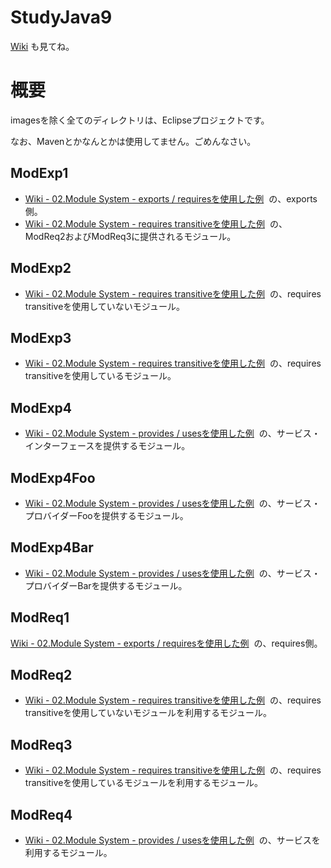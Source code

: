 # StudyJava9
[Wiki](https://github.com/NishimotoSatoshi/StudyJava9/wiki) も見てね。

# 概要
imagesを除く全てのディレクトリは、Eclipseプロジェクトです。

なお、Mavenとかなんとかは使用してません。ごめんなさい。

## ModExp1
* [Wiki - 02.Module System - exports / requiresを使用した例](https://github.com/NishimotoSatoshi/StudyJava9/wiki/02.Module-System)
  の、exports側。
* [Wiki - 02.Module System - requires transitiveを使用した例](https://github.com/NishimotoSatoshi/StudyJava9/wiki/02.Module-System)
  の、ModReq2およびModReq3に提供されるモジュール。

## ModExp2
* [Wiki - 02.Module System - requires transitiveを使用した例](https://github.com/NishimotoSatoshi/StudyJava9/wiki/02.Module-System)
  の、requires transitiveを使用していないモジュール。

## ModExp3
* [Wiki - 02.Module System - requires transitiveを使用した例](https://github.com/NishimotoSatoshi/StudyJava9/wiki/02.Module-System)
  の、requires transitiveを使用しているモジュール。

## ModExp4
* [Wiki - 02.Module System - provides / usesを使用した例](https://github.com/NishimotoSatoshi/StudyJava9/wiki/02.Module-System)
  の、サービス・インターフェースを提供するモジュール。

## ModExp4Foo
* [Wiki - 02.Module System - provides / usesを使用した例](https://github.com/NishimotoSatoshi/StudyJava9/wiki/02.Module-System)
  の、サービス・プロバイダーFooを提供するモジュール。

## ModExp4Bar
* [Wiki - 02.Module System - provides / usesを使用した例](https://github.com/NishimotoSatoshi/StudyJava9/wiki/02.Module-System)
  の、サービス・プロバイダーBarを提供するモジュール。

## ModReq1
[Wiki - 02.Module System - exports / requiresを使用した例](https://github.com/NishimotoSatoshi/StudyJava9/wiki/02.Module-System)
  の、requires側。

## ModReq2
* [Wiki - 02.Module System - requires transitiveを使用した例](https://github.com/NishimotoSatoshi/StudyJava9/wiki/02.Module-System)
  の、requires transitiveを使用していないモジュールを利用するモジュール。

## ModReq3
* [Wiki - 02.Module System - requires transitiveを使用した例](https://github.com/NishimotoSatoshi/StudyJava9/wiki/02.Module-System)
  の、requires transitiveを使用しているモジュールを利用するモジュール。

## ModReq4
* [Wiki - 02.Module System - provides / usesを使用した例](https://github.com/NishimotoSatoshi/StudyJava9/wiki/02.Module-System)
  の、サービスを利用するモジュール。
